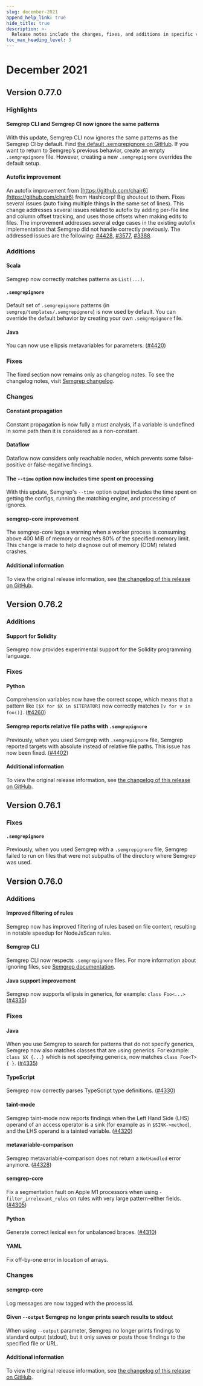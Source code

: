 ```yaml
---
slug: december-2021
append_help_link: true
hide_title: true
description: >-
  Release notes include the changes, fixes, and additions in specific versions of Semgrep.
toc_max_heading_level: 3
---
```


# December 2021

## Version 0.77.0

### Highlights

#### Semgrep CLI and Semgrep CI now ignore the same patterns

With this update, Semgrep CLI now ignores the same patterns as the Semgrep CI by default. Find [the default .semgrepignore on GitHub](https://github.com/returntocorp/semgrep/blob/develop/cli/src/semgrep/templates/.semgrepignore). If you want to return to Semgrep’s previous behavior, create an empty `.semgrepignore` file. However, creating a new `.semgrepignore` overrides the default setup.

#### Autofix improvement

An autofix improvement from [https://github.com/chair6](https://github.com/chair6) from Hashicorp! Big shoutout to them. Fixes several issues (auto fixing multiple things in the same set of lines). This change addresses several issues related to autofix by adding per-file line and column offset tracking, and uses those offsets when making edits to files. The improvement addresses several edge cases in the existing autofix implementation that Semgrep did not handle correctly previously. The addressed issues are the following: [#4428](https://github.com/returntocorp/semgrep/issues/4428), [#3577](https://github.com/returntocorp/semgrep/issues/3577), [#3388](https://github.com/returntocorp/semgrep/issues/3388).

### Additions

#### Scala

Semgrep now correctly matches patterns as `List(...)`.

#### `.semgrepignore`

Default set of `.semgrepignore` patterns (in `semgrep/templates/.semgrepignore`) is now used by default. You can override the default behavior by creating your own `.semgrepignore` file.

#### Java

You can now use ellipsis metavariables for parameters. ([#4420](https://github.com/returntocorp/semgrep/issues/4420))

### Fixes

The fixed section now remains only as changelog notes. To see the changelog notes, visit [Semgrep changelog](https://github.com/returntocorp/semgrep/releases/tag/v0.77.0).

### Changes

#### Constant propagation

Constant propagation is now fully a must analysis, if a variable is undefined in some path then it is considered as a non-constant.

#### Dataflow

Dataflow now considers only reachable nodes, which prevents some false-positive or false-negative findings.

#### The `--time` option now includes time spent on processing

With this update, Semgrep's `--time` option output includes the time spent on getting the configs, running the matching engine, and processing of ignores.

#### semgrep-core improvement

The semgrep-core logs a warning when a worker process is consuming above 400 MiB of memory or reaches 80% of the specified memory limit. This change is made to help diagnose out of memory (OOM) related crashes.

#### Additional information

To view the original release information, see [the changelog of this release on GitHub](https://github.com/returntocorp/semgrep/releases/tag/v0.77.0).

## Version 0.76.2

### Additions

#### Support for Solidity

Semgrep now provides experimental support for the Solidity programming language.

### Fixes

#### Python

Comprehension variables now have the correct scope, which means that a pattern like `[$X for $X in $ITERATOR]` now correctly matches `[v for v in foo()]`. ([#4260](https://github.com/returntocorp/semgrep/issues/4260))

#### Semgrep reports relative file paths with `.semgrepignore`

Previously, when you used Semgrep with `.semgrepignore` file, Semgrep reported targets with absolute instead of relative file paths. This issue has now been fixed. ([#4402](https://github.com/returntocorp/semgrep/pull/4402))

#### Additional information

To view the original release information, see [the changelog of this release on GitHub](https://github.com/returntocorp/semgrep/releases/tag/v0.76.2).

## Version 0.76.1

### Fixes

#### `.semgrepignore`

Previously, when you used Semgrep with a `.semgrepignore` file, Semgrep failed to run on files that were not subpaths of the directory where Semgrep was used.

## Version 0.76.0

### Additions

#### Improved filtering of rules

Semgrep now has improved filtering of rules based on file content, resulting in notable speedup for NodeJsScan rules.

#### Semgrep CLI

Semgrep CLI now respects `.semgrepignore` files. For more information about ignoring files, see [Semgrep documentation](/cli-reference/#ignoring-files).

#### Java support improvement

Semgrep now supports ellipsis in generics, for example: `class Foo<...>` ([#4335](https://github.com/returntocorp/semgrep/issues/4335))

### Fixes

#### Java

When you use Semgrep to search for patterns that do not specify generics, Semgrep now also matches classes that are using generics. For example: `class $X {...}` which is not specifying generics, now matches `class Foo<T> { }`. ([#4335](https://github.com/returntocorp/semgrep/issues/4335))

#### TypeScript

Semgrep now correctly parses TypeScript type definitions. ([#4330](https://github.com/returntocorp/semgrep/issues/4330))

#### taint-mode

Semgrep taint-mode now reports findings when the Left Hand Side (LHS) operand of an access operator is a sink (for example as in `$SINK->method`), and the LHS operand is a tainted variable. ([#4320](https://github.com/returntocorp/semgrep/issues/4320))

#### metavariable-comparison

Semgrep metavariable-comparison does not return a `NotHandled` error anymore. ([#4328](https://github.com/returntocorp/semgrep/issues/4328))

#### semgrep-core

Fix a segmentation fault on Apple M1 processors when using `-filter_irrelevant_rules` on rules with very large pattern-either fields. ([#4305](https://github.com/returntocorp/semgrep/issues/4305))

#### Python

Generate correct lexical exn for unbalanced braces. ([#4310](https://github.com/returntocorp/semgrep/issues/4310))

#### YAML

Fix off-by-one error in location of arrays.

### Changes

#### semgrep-core

Log messages are now tagged with the process id.

#### Given `--output` Semgrep no longer prints search results to stdout

When using `--output` parameter, Semgrep no longer prints findings to standard output (stdout), but it only saves or posts those findings to the specified file or URL.

#### Additional information

To view the original release information, see [the changelog of this release on GitHub](https://github.com/returntocorp/semgrep/releases/tag/v0.76.0).
